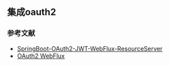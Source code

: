 ## 集成oauth2

### 参考文献

* [SpringBoot-OAuth2-JWT-WebFlux-ResourceServer](https://blog.hanqunfeng.com/2020/12/02/springboot-oauth2-jwt-webflux-resourceserver/)
* [OAuth2 WebFlux](https://www.docs4dev.com/docs/zh/spring-security/5.1.2.RELEASE/reference/webflux-oauth2.html)